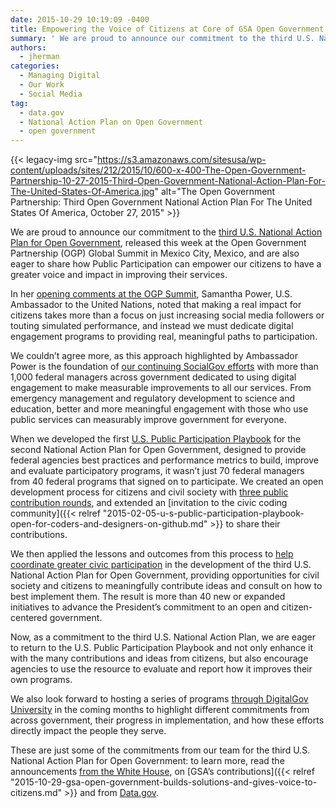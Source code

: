 ```yaml
---
date: 2015-10-29 10:19:09 -0400
title: Empowering the Voice of Citizens at Core of GSA Open Government
summary: ' We are proud to announce our commitment to the third U.S. National Action Plan for Open Government, released this week at the Open Government Partnership (OGP) Global Summit in Mexico City, Mexico,'
authors:
  - jherman
categories:
  - Managing Digital
  - Our Work
  - Social Media
tag:
  - data.gov
  - National Action Plan on Open Government
  - open government
---
```


{{< legacy-img src="https://s3.amazonaws.com/sitesusa/wp-content/uploads/sites/212/2015/10/600-x-400-The-Open-Government-Partnership-10-27-2015-Third-Open-Government-National-Action-Plan-For-The-United-States-Of-America.jpg" alt="The Open Government Partnership: Third Open Government National Action Plan For The United States Of America, October 27, 2015" >}}

We are proud to announce our commitment to the [third U.S. National Action Plan for Open Government](https://www.whitehouse.gov/sites/default/files/microsites/ostp/final_us_open_government_national_action_plan_3_0.pdf), released this week at the Open Government Partnership (OGP) Global Summit in Mexico City, Mexico, and are also eager to share how Public Participation can empower our citizens to have a greater voice and impact in improving their services.

In her <a href="http://www.huffingtonpost.com/samantha-power/keeping-the-open-governme_b_8412800.html" target="_blank">opening comments at the OGP Summit</a>, Samantha Power, U.S. Ambassador to the United Nations, noted that making a real impact for citizens takes more than a focus on just increasing social media followers or touting simulated performance, and instead we must dedicate digital engagement programs to providing real, meaningful paths to participation.

We couldn’t agree more, as this approach highlighted by Ambassador Power is the foundation of [our continuing SocialGov efforts](https://www.WHATEVER/communities/social-media/) with more than 1,000 federal managers across government dedicated to using digital engagement to make measurable improvements to all our services. From emergency management and regulatory development to science and education, better and more meaningful engagement with those who use public services can measurably improve government for everyone.

When we developed the first [U.S. Public Participation Playbook](https://participation.usa.gov/) for the second National Action Plan for Open Government, designed to provide federal agencies best practices and performance metrics to build, improve and evaluate participatory programs, it wasn&#8217;t just 70 federal managers from 40 federal programs that signed on to participate. We created an open development process for citizens and civil society with [three public contribution rounds](https://www.WHATEVER/2014/12/17/3rd-u-s-public-participation-playbook-draft-released-this-month/), and extended an [invitation to the civic coding community]({{< relref "2015-02-05-u-s-public-participation-playbook-open-for-coders-and-designers-on-github.md" >}} to share their contributions.

We then applied the lessons and outcomes from this process to [help coordinate greater civic participation](https://www.whitehouse.gov/blog/2015/06/04/help-us-strengthen-open-government) in the development of the third U.S. National Action Plan for Open Government, providing opportunities for civil society and citizens to meaningfully contribute ideas and consult on how to best implement them. The result is more than 40 new or expanded initiatives to advance the President’s commitment to an open and citizen-centered government.

Now, as a commitment to the third U.S. National Action Plan, we are eager to return to the U.S. Public Participation Playbook and not only enhance it with the many contributions and ideas from citizens, but also encourage agencies to use the resource to evaluate and report how it improves their own programs.

We also look forward to hosting a series of programs <a href="https://www.WHATEVER/digitalgov-university/" target="_blank">through DigitalGov University</a> in the coming months to highlight different commitments from across government, their progress in implementation, and how these efforts directly impact the people they serve.

These are just some of the commitments from our team for the third U.S. National Action Plan for Open Government: to learn more, read the announcements [from the White House](https://www.whitehouse.gov/blog/2015/06/04/help-us-strengthen-open-government), on [GSA’s contributions]({{< relref "2015-10-29-gsa-open-government-builds-solutions-and-gives-voice-to-citizens.md" >}} and from [Data.gov](http://www.data.gov/meta/open-government-national-action-plan/).